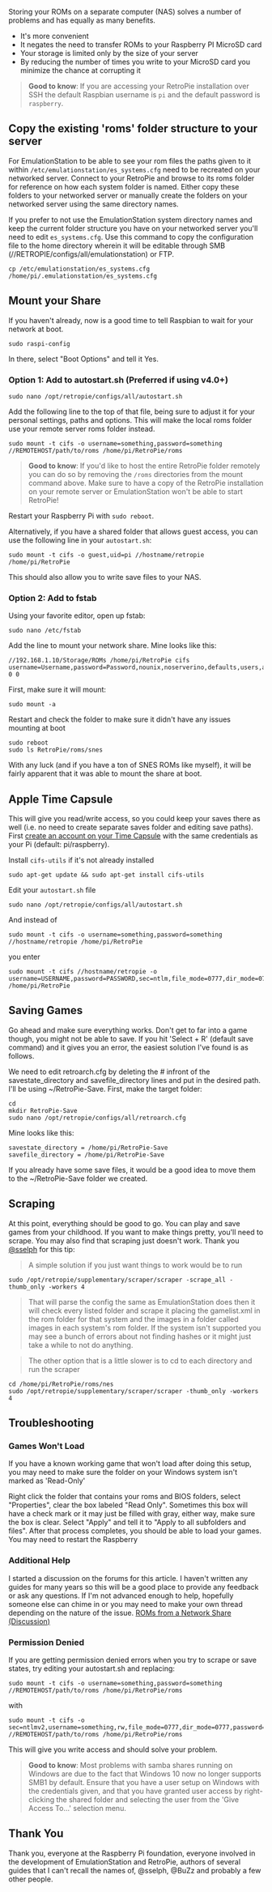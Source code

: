 Storing your ROMs on a separate computer (NAS) solves a number of problems and has equally as many benefits.

* It's more convenient
* It negates the need to transfer ROMs to your Raspberry PI MicroSD card
* Your storage is limited only by the size of your server
* By reducing the number of times you write to your MicroSD card you minimize the chance at corrupting it

> **Good to know**: If you are accessing your RetroPie installation over SSH the default Raspbian username is `pi` and the default password is `raspberry`.

## Copy the existing 'roms' folder structure to your server

For EmulationStation to be able to see your rom files the paths given to it within `/etc/emulationstation/es_systems.cfg` need to be recreated on your networked server. Connect to your RetroPie and browse to its roms folder for reference on how each system folder is named. Either copy these folders to your networked server or manually create the folders on your networked server using the same directory names.

If you prefer to not use the EmulationStation system directory names and keep the current folder structure you have on your networked server you'll need to edit `es_systems.cfg`. Use this command to copy the configuration file to the home directory wherein it will be editable through SMB (//RETROPIE/configs/all/emulationstation) or FTP.

    cp /etc/emulationstation/es_systems.cfg /home/pi/.emulationstation/es_systems.cfg

## Mount your Share

If you haven't already, now is a good time to tell Raspbian to wait for your network at boot.

    sudo raspi-config

In there, select "Boot Options" and tell it Yes.

### Option 1: Add to autostart.sh (Preferred if using v4.0+)

    sudo nano /opt/retropie/configs/all/autostart.sh

Add the following line to the top of that file, being sure to adjust it for your personal settings, paths and options. This will make the local roms folder use your remote server roms folder instead.

    sudo mount -t cifs -o username=something,password=something //REMOTEHOST/path/to/roms /home/pi/RetroPie/roms

> **Good to know**: If you'd like to host the entire RetroPie folder remotely you can do so by removing the `/roms` directories from the mount command above. Make sure to have a copy of the RetroPie installation on your remote server or EmulationStation won't be able to start RetroPie!

Restart your Raspberry Pi with `sudo reboot`.

Alternatively, if you have a shared folder that allows guest access, you can use the following line in your `autostart.sh`:

    sudo mount -t cifs -o guest,uid=pi //hostname/retropie /home/pi/RetroPie

This should also allow you to write save files to your NAS.

### Option 2: Add to fstab

Using your favorite editor, open up fstab:

    sudo nano /etc/fstab

Add the line to mount your network share. Mine looks like this:

    //192.168.1.10/Storage/ROMs /home/pi/RetroPie cifs username=Username,password=Password,nounix,noserverino,defaults,users,auto 0 0

First, make sure it will mount:

    sudo mount -a

Restart and check the folder to make sure it didn't have any issues mounting at boot

    sudo reboot
    sudo ls RetroPie/roms/snes

With any luck (and if you have a ton of SNES ROMs like myself), it will be fairly apparent that it was able to mount the share at boot.

## Apple Time Capsule

This will give you read/write access, so you could keep your saves there as well (i.e. no need to create separate saves folder and editing save paths).  
First [create an account on your Time Capsule](https://discussions.apple.com/message/6801520#message6801520) with the same credentials as your Pi (default: pi/raspberry).

Install `cifs-utils` if it's not already installed  
```
sudo apt-get update && sudo apt-get install cifs-utils
```  
Edit your `autostart.sh` file  
```
sudo nano /opt/retropie/configs/all/autostart.sh
```
And instead of 
```
sudo mount -t cifs -o username=something,password=something //hostname/retropie /home/pi/RetroPie
```
you enter 
```
sudo mount -t cifs //hostname/retropie -o username=USERNAME,password=PASSWORD,sec=ntlm,file_mode=0777,dir_mode=0777 /home/pi/RetroPie
```

## Saving Games

Go ahead and make sure everything works. Don't get to far into a game though, you might not be able to save. If you hit 'Select + R' (default save command) and it gives you an error, the easiest solution I've found is as follows.

We need to edit retroarch.cfg by deleting the # infront of the savestate_directory and savefile_directory lines and put in the desired path. I'll be using ~/RetroPie-Save. First, make the target folder:

    cd
    mkdir RetroPie-Save
    sudo nano /opt/retropie/configs/all/retroarch.cfg 

Mine looks like this:

    savestate_directory = /home/pi/RetroPie-Save
    savefile_directory = /home/pi/RetroPie-Save

If you already have some save files, it would be a good idea to move them to the ~/RetroPie-Save folder we created.

## Scraping

At this point, everything should be good to go. You can play and save games from your childhood. If you want to make things pretty, you'll need to scrape. You may also find that scraping just doesn't work. Thank you [@sselph](https://retropie.org.uk/forum/user/sselph) for this tip:

> A simple solution if you just want things to work would be to run

    sudo /opt/retropie/supplementary/scraper/scraper -scrape_all -thumb_only -workers 4

> That will parse the config the same as EmulationStation does then it will check every listed folder and scrape it placing the gamelist.xml in the rom folder for that system and the images in a folder called images in each system's rom folder. If the system isn't supported you may see a bunch of errors about not finding hashes or it might just take a while to not do anything.

> The other option that is a little slower is to cd to each directory and run the scraper

    cd /home/pi/RetroPie/roms/nes
    sudo /opt/retropie/supplementary/scraper/scraper -thumb_only -workers 4

## Troubleshooting

### Games Won't Load

If you have a known working game that won't load after doing this setup, you may need to make sure the folder on your Windows system isn't marked as 'Read-Only'

Right click the folder that contains your roms and BIOS folders, select "Properties", clear the box labeled "Read Only".
Sometimes this box will have a check mark or it may just be filled with gray, either way, make sure the box is clear. Select "Apply" and tell it to "Apply to all subfolders and files". After that process completes, you should be able to load your games. You may need to restart the Raspberry

### Additional Help

I started a discussion on the forums for this article. I haven't written any guides for many years so this will be a good place to provide any feedback or ask any questions. If I'm not advanced enough to help, hopefully someone else can chime in or you may need to make your own thread depending on the nature of the issue.
[ROMs from a Network Share (Discussion)](https://retropie.org.uk/forum/topic/2870/running-roms-from-a-network-share)

### Permission Denied

If you are getting permission denied errors when you try to scrape or save states, try editing your autostart.sh and replacing:

    sudo mount -t cifs -o username=something,password=something //REMOTEHOST/path/to/roms /home/pi/RetroPie/roms

with

    sudo mount -t cifs -o sec=ntlmv2,username=something,rw,file_mode=0777,dir_mode=0777,password=something //REMOTEHOST/path/to/roms /home/pi/RetroPie/roms

This will give you write access and should solve your problem.

> **Good to know**: Most problems with samba shares running on Windows are due to the fact that Windows 10 now no longer supports SMB1 by default. Ensure that you have a user setup on Windows with the credentials given, and that you have granted user access by right-clicking the shared folder and selecting the user from the 'Give Access To...' selection menu.

## Thank You
Thank you, everyone at the Raspberry Pi foundation, everyone involved in the development of EmulationStation and RetroPie, authors of several guides that I can't recall the names of, @sselph, @BuZz and probably a few other people.